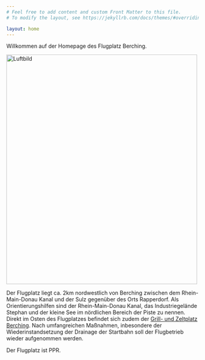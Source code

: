 ```yaml
---
# Feel free to add content and custom Front Matter to this file.
# To modify the layout, see https://jekyllrb.com/docs/themes/#overriding-theme-defaults

layout: home
---
```

Willkommen auf der Homepage des Flugplatz Berching.

<img src="../assets/Luftbild1.jpg" alt="Luftbild" width="500" height="600">

Der Flugplatz liegt ca. 2km nordwestlich von Berching zwischen dem 
Rhein-Main-Donau Kanal und der Sulz gegenüber des Orts Rapperdorf.
Als Orientierungshilfen sind der Rhein-Main-Donau Kanal, das 
Industriegelände Stephan und der kleine See im nördlichen Bereich der Piste 
zu nennen.
Direkt im Osten des Flugplatzes befindet sich zudem der 
<a href="https://www.berching.de/zeltplatz/" target="_blank">Grill- und Zeltplatz Berching</a>.
Nach umfangreichen Maßnahmen, inbesondere der Wiederinstandsetzung der 
Drainage der Startbahn soll der Flugbetrieb wieder aufgenommen werden.

Der Flugplatz ist PPR.
